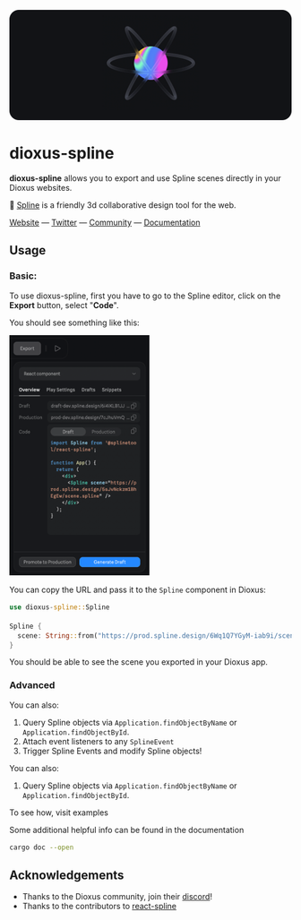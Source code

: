 [![](https://raw.githubusercontent.com/splinetool/react-spline/main/.github/screenshots/hero.png)](https://my.spline.design/splinereactlogocopycopy-eaa074bf6b2cc82d870c96e262a625ae/)

# dioxus-spline

**dioxus-spline** allows you to export and use Spline scenes directly in your Dioxus websites.

🌈 [Spline](https://spline.design/) is a friendly 3d collaborative design tool for the web.

[Website](https://spline.design/) &mdash;
[Twitter](https://twitter.com/splinetool) &mdash;
[Community](https://discord.gg/M9hNDMqvnw) &mdash;
[Documentation](https://docs.spline.design/)

## Usage

### Basic:


To use dioxus-spline, first you have to go to the Spline editor, click on the **Export** button, select "**Code**".

You should see something like this:

<img width="250" src="https://raw.githubusercontent.com/splinetool/react-spline/main/.github/screenshots/react-export-pane.png">

You can copy the URL and pass it to the `Spline` component in Dioxus:

```rust
use dioxus-spline::Spline

Spline {
  scene: String::from("https://prod.spline.design/6Wq1Q7YGyM-iab9i/scene.splinecode") 
}
```
You should be able to see the scene you exported in your Dioxus app.

### Advanced

You can also:
1. Query Spline objects via `Application.findObjectByName` or `Application.findObjectById`.
2. Attach event listeners to any `SplineEvent`
3. Trigger Spline Events and modify Spline objects!

You can also:
1. Query Spline objects via `Application.findObjectByName` or `Application.findObjectById`.

To see how, visit examples

Some additional helpful info can be found in the documentation
```bash
cargo doc --open 
```

## Acknowledgements

- Thanks to the Dioxus community, join their [discord](https://discord.gg/D6qNPSPn)!
- Thanks to the contributors to [react-spline](https://github.com/splinetool/react-spline)
